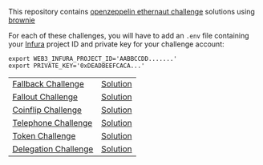 This repository contains [openzeppelin ethernaut challenge](https://ethernaut.openzeppelin.com/) solutions using [brownie](https://eth-brownie.readthedocs.io)

For each of these challenges, you will have to add an `.env` file containing your [Infura](https://infura.io/) project ID and private key for your challenge account:
```shell
export WEB3_INFURA_PROJECT_ID='AABBCCDD.......'
export PRIVATE_KEY='0xDEADBEEFCACA...'
```

|   |   |
|---|---|
| [Fallback Challenge](https://ethernaut.openzeppelin.com/level/0x9CB391dbcD447E645D6Cb55dE6ca23164130D008) | [Solution](01-fallback/fallback/README-fr.md)|
| [Fallout Challenge](https://ethernaut.openzeppelin.com/level/0x5732B2F88cbd19B6f01E3a96e9f0D90B917281E5) | [Solution](02-fallout/fallout/README-fr.md) |
| [Coinflip Challenge](https://ethernaut.openzeppelin.com/level/0x4dF32584890A0026e56f7535d0f2C6486753624f) | [Solution](03-coinflip/coinflip/README-fr.md) |
| [Telephone Challenge](https://ethernaut.openzeppelin.com/level/0x0b6F6CE4BCfB70525A31454292017F640C10c768) | [Solution](04-telephone/telephone/README-fr.md) |
| [Token Challenge](https://ethernaut.openzeppelin.com/level/0x63bE8347A617476CA461649897238A31835a32CE) | [Solution](05-token/token/README-fr.md) |
| [Delegation Challenge](https://ethernaut.openzeppelin.com/level/0x9451961b7Aea1Df57bc20CC68D72f662241b5493) | [Solution](06-delegation/delegation/README-fr.md) |



